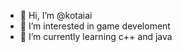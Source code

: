 - 👋 Hi, I’m @kotaiai
- 👀 I’m interested in game develoment
- 🌱 I’m currently learning c++ and java

<!---
kotaiai/kotaiai is a ✨ special ✨ repository because its `README.md` (this file) appears on your GitHub profile.
You can click the Preview link to take a look at your changes.
--->
